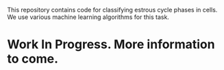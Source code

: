 This repository contains code for classifying estrous cycle phases in cells. We use various machine learning algorithms for this task.


# Work In Progress. More information to come.
